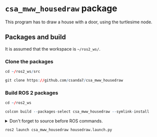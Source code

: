 # `csa_mww_housedraw` package
This program has to draw a house with a door, using the turtlesime node.
## Packages and build

It is assumed that the workspace is `~/ros2_ws/`.

### Clone the packages
``` r
cd ~/ros2_ws/src
```
``` r
git clone https://github.com/csanda7/csa_mww_housedraw
```

### Build ROS 2 packages
``` r
cd ~/ros2_ws
```
``` r
colcon build --packages-select csa_mww_housedraw --symlink-install
```

<details>
<summary> Don't forget to source before ROS commands.</summary>

``` bash
source ~/ros2_ws/install/setup.bash
```
</details>

``` r
ros2 launch csa_mww_housedraw housedraw.launch.py
```

